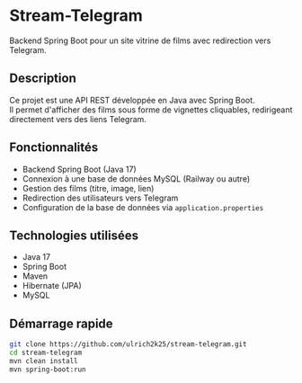 # Stream-Telegram

Backend Spring Boot pour un site vitrine de films avec redirection vers Telegram.

## Description
Ce projet est une API REST développée en Java avec Spring Boot.  
Il permet d'afficher des films sous forme de vignettes cliquables, redirigeant directement vers des liens Telegram.

## Fonctionnalités
- Backend Spring Boot (Java 17)
- Connexion à une base de données MySQL (Railway ou autre)
- Gestion des films (titre, image, lien)
- Redirection des utilisateurs vers Telegram
- Configuration de la base de données via `application.properties`

## Technologies utilisées
- Java 17
- Spring Boot
- Maven
- Hibernate (JPA)
- MySQL

## Démarrage rapide

```bash
git clone https://github.com/ulrich2k25/stream-telegram.git
cd stream-telegram
mvn clean install
mvn spring-boot:run
